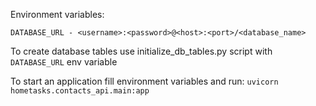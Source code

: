 Environment variables:

    DATABASE_URL - <username>:<password>@<host>:<port>/<database_name>


To create database tables use initialize_db_tables.py script with `DATABASE_URL` env variable

To start an application fill environment variables and run: `uvicorn hometasks.contacts_api.main:app`
